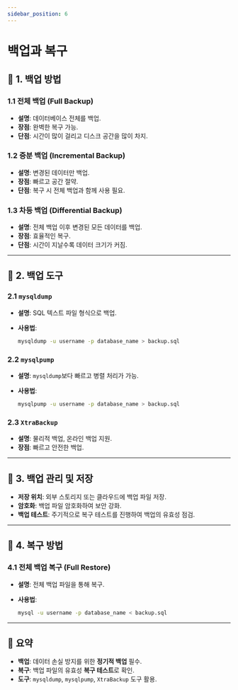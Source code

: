 ```yaml
---
sidebar_position: 6
---
```


# 백업과 복구

## **🔹 1. 백업 방법**

### **1.1 전체 백업 (Full Backup)**

- **설명**: 데이터베이스 전체를 백업.
- **장점**: 완벽한 복구 가능.
- **단점**: 시간이 많이 걸리고 디스크 공간을 많이 차지.

### **1.2 증분 백업 (Incremental Backup)**

- **설명**: 변경된 데이터만 백업.
- **장점**: 빠르고 공간 절약.
- **단점**: 복구 시 전체 백업과 함께 사용 필요.

### **1.3 차등 백업 (Differential Backup)**

- **설명**: 전체 백업 이후 변경된 모든 데이터를 백업.
- **장점**: 효율적인 복구.
- **단점**: 시간이 지날수록 데이터 크기가 커짐.

---

## **🔹 2. 백업 도구**

### **2.1 `mysqldump`**

- **설명**: SQL 텍스트 파일 형식으로 백업.
- **사용법**:
    
    ```bash
    mysqldump -u username -p database_name > backup.sql
    ```
    

### **2.2 `mysqlpump`**

- **설명**: `mysqldump`보다 빠르고 병렬 처리가 가능.
- **사용법**:
    
    ```bash
    mysqlpump -u username -p database_name > backup.sql
    ```
    

### **2.3 `XtraBackup`**

- **설명**: 물리적 백업, 온라인 백업 지원.
- **장점**: 빠르고 안전한 백업.

---

## **🔹 3. 백업 관리 및 저장**

- **저장 위치**: 외부 스토리지 또는 클라우드에 백업 파일 저장.
- **암호화**: 백업 파일 암호화하여 보안 강화.
- **백업 테스트**: 주기적으로 복구 테스트를 진행하여 백업의 유효성 점검.

---

## **🔹 4. 복구 방법**

### **4.1 전체 백업 복구 (Full Restore)**

- **설명**: 전체 백업 파일을 통해 복구.
- **사용법**:
    
    ```bash
    mysql -u username -p database_name < backup.sql
    ```
    

---

## **🔹 요약**

- **백업**: 데이터 손실 방지를 위한 **정기적 백업** 필수.
- **복구**: 백업 파일의 유효성 **복구 테스트**로 확인.
- **도구**: `mysqldump`, `mysqlpump`, `XtraBackup` 도구 활용.